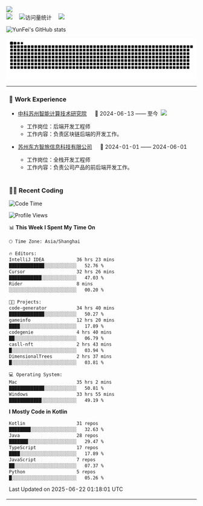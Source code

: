   <!-- dynamic typing effect 动态打字效果 -->
  <div>
    <a href="http://yunfei.plus">
      <img src="https://readme-typing-svg.demolab.com?font=Fira+Code&pause=1000&width=435&lines=console.log(%22Hello%2C%20World%22);祝您今天愉快!&center=true&size=27" />
    </a>
  </div>

  <div>
    <a href="http://yunfei.plus/"><img src="https://img.shields.io/badge/Website-博客-8c36db" /></a>&emsp;
    <!-- visitor -->
    <img src="https://komarev.com/ghpvc/?username=yunfeidog&label=Views&color=orange&style=flat" alt="访问量统计" />&emsp;
    <!-- wakatime -->    
    <a href="https://wakatime.com/@yunfeidog"><img src="https://wakatime.com/badge/user/42d0678c-368b-448b-9a77-5d21c5b55352.svg" /></a>
  </div>

![YunFei's GitHub stats](https://github-readme-stats.vercel.app/api?username=yunfeidog)

![snake](./dist/github-contribution-grid-snake.svg)


<table>

<tr><td>

### 🏢 Work Experience

<img align="right" width="88" src="https://cdn.jsdelivr.net/gh/yunfeidog/yunfeidog/assets/images/yuanze.png" />

- [中科苏州智能计算技术研究院](http://iict.ac.cn/sy) &emsp; 📌 2024-06-13 —— 至今

    - 工作岗位：后端开发工程师
    - 工作内容：负责区块链后端的开发工作。

- [苏州东方智旅信息科技有限公司](http://www.leyoobao.com/) &emsp; 📌 2024-01-01 —— 2024-06-01

    - 工作岗位：全栈开发工程师
    - 工作内容：负责公司产品的前后端开发工作。

</td></tr>

<tr><td>

### 👩‍💻 Recent Coding

<!--START_SECTION:waka-->
![Code Time](http://img.shields.io/badge/Code%20Time-3%2C238%20hrs%2049%20mins-blue)

![Profile Views](http://img.shields.io/badge/Profile%20Views-2-blue)

📊 **This Week I Spent My Time On** 

```text
🕑︎ Time Zone: Asia/Shanghai

🔥 Editors: 
IntelliJ IDEA            36 hrs 23 mins      █████████████░░░░░░░░░░░░   52.76 % 
Cursor                   32 hrs 26 mins      ████████████░░░░░░░░░░░░░   47.03 % 
Rider                    8 mins              ░░░░░░░░░░░░░░░░░░░░░░░░░   00.20 % 

🐱‍💻 Projects: 
code-generator           34 hrs 40 mins      █████████████░░░░░░░░░░░░   50.27 % 
gameinfo                 12 hrs 20 mins      ████░░░░░░░░░░░░░░░░░░░░░   17.89 % 
codegenie                4 hrs 40 mins       ██░░░░░░░░░░░░░░░░░░░░░░░   06.79 % 
casll-nft                2 hrs 43 mins       █░░░░░░░░░░░░░░░░░░░░░░░░   03.94 % 
DimensionalTrees         2 hrs 37 mins       █░░░░░░░░░░░░░░░░░░░░░░░░   03.81 % 

💻 Operating System: 
Mac                      35 hrs 2 mins       █████████████░░░░░░░░░░░░   50.81 % 
Windows                  33 hrs 55 mins      ████████████░░░░░░░░░░░░░   49.19 % 
```

**I Mostly Code in Kotlin** 

```text
Kotlin                   31 repos            ████████░░░░░░░░░░░░░░░░░   32.63 % 
Java                     28 repos            ███████░░░░░░░░░░░░░░░░░░   29.47 % 
TypeScript               17 repos            ████░░░░░░░░░░░░░░░░░░░░░   17.89 % 
JavaScript               7 repos             ██░░░░░░░░░░░░░░░░░░░░░░░   07.37 % 
Python                   5 repos             █░░░░░░░░░░░░░░░░░░░░░░░░   05.26 % 
```




 Last Updated on 2025-06-22 01:18:01 UTC
<!--END_SECTION:waka-->

</td></tr>
<table>
